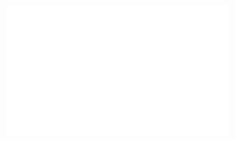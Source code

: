 <p align="center">
  <img src="https://raw.githubusercontent.com/necione/github-stats/master/generated/overview.svg#gh-dark-mode-only" />
</p>
